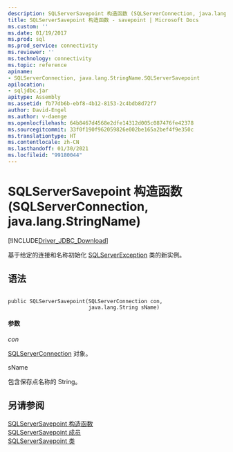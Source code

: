 ```yaml
---
description: SQLServerSavepoint 构造函数 (SQLServerConnection, java.lang.StringName)
title: SQLServerSavepoint 构造函数 - savepoint | Microsoft Docs
ms.custom: ''
ms.date: 01/19/2017
ms.prod: sql
ms.prod_service: connectivity
ms.reviewer: ''
ms.technology: connectivity
ms.topic: reference
apiname:
- SQLServerConnection, java.lang.StringName.SQLServerSavepoint
apilocation:
- sqljdbc.jar
apitype: Assembly
ms.assetid: fb77db6b-ebf8-4b12-8153-2c4bdb8d72f7
author: David-Engel
ms.author: v-daenge
ms.openlocfilehash: 64b8467d4568e2dfe14312d005c087476fe42378
ms.sourcegitcommit: 33f0f190f962059826e002be165a2bef4f9e350c
ms.translationtype: HT
ms.contentlocale: zh-CN
ms.lasthandoff: 01/30/2021
ms.locfileid: "99180044"
---
```

# <a name="sqlserversavepoint-constructor-sqlserverconnection-javalangstringname"></a>SQLServerSavepoint 构造函数 (SQLServerConnection, java.lang.StringName)
[!INCLUDE[Driver_JDBC_Download](../../../includes/driver_jdbc_download.md)]

  基于给定的连接和名称初始化 [SQLServerException](../../../connect/jdbc/reference/sqlserverexception-class.md) 类的新实例。  
  
## <a name="syntax"></a>语法  
  
```  
  
public SQLServerSavepoint(SQLServerConnection con,  
                          java.lang.String sName)  
```  
  
#### <a name="parameters"></a>参数  
 *con*  
  
 [SQLServerConnection](../../../connect/jdbc/reference/sqlserverconnection-class.md) 对象。  
  
 sName  
  
 包含保存点名称的 String。  
  
## <a name="see-also"></a>另请参阅  
 [SQLServerSavepoint 构造函数](../../../connect/jdbc/reference/sqlserversavepoint-constructors.md)   
 [SQLServerSavepoint 成员](../../../connect/jdbc/reference/sqlserversavepoint-members.md)   
 [SQLServerSavepoint 类](../../../connect/jdbc/reference/sqlserversavepoint-class.md)  
  
  
